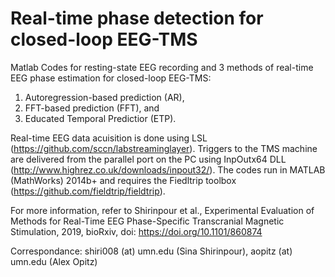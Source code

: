 # Real-time phase detection for closed-loop EEG-TMS
Matlab Codes for resting-state EEG recording and 3 methods of real-time EEG phase estimation for closed-loop EEG-TMS: 
1) Autoregression-based prediction (AR),
2) FFT-based prediction (FFT), and
3) Educated Temporal Predictior (ETP).

Real-time EEG data acuisition is done using LSL (https://github.com/sccn/labstreaminglayer). 
Triggers to the TMS machine are delivered from the parallel port on the PC using InpOutx64 DLL (http://www.highrez.co.uk/downloads/inpout32/).
The codes run in MATLAB (MathWorks) 2014b+ and requires the Fiedltrip toolbox (https://github.com/fieldtrip/fieldtrip).

For more information, refer to Shirinpour et al., Experimental Evaluation of Methods for Real-Time EEG 
Phase-Specific Transcranial Magnetic Stimulation, 2019, bioRxiv, doi: https://doi.org/10.1101/860874

Correspondance: shiri008 (at) umn.edu (Sina Shirinpour), aopitz (at) umn.edu (Alex Opitz)
